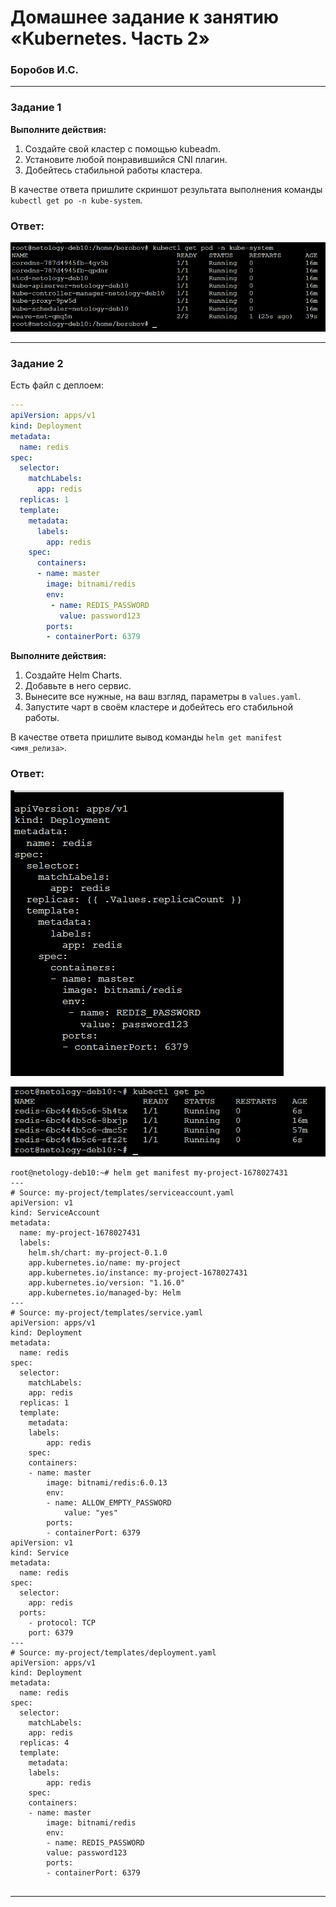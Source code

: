 # Домашнее задание к занятию «Kubernetes. Часть 2»

### Боробов И.С.

---

### Задание 1

**Выполните действия:**

1. Создайте свой кластер с помощью kubeadm.
1. Установите любой понравившийся CNI плагин.
1. Добейтесь стабильной работы кластера.

В качестве ответа пришлите скриншот результата выполнения команды `kubectl get po -n kube-system`.

### Ответ:

![img-6-06-1](https://github.com/Borobov/03-Virtualization-automation-and-CICD/blob/d162ef7c5a459e3d24485ea317277c2e5175b45c/img-6-06/img-6-06-1.png)

---

### Задание 2

Есть файл с деплоем:

```yaml
---
apiVersion: apps/v1
kind: Deployment
metadata:
  name: redis
spec:
  selector:
    matchLabels:
      app: redis
  replicas: 1
  template:
    metadata:
      labels:
        app: redis
    spec:
      containers:
      - name: master
        image: bitnami/redis
        env:
         - name: REDIS_PASSWORD
           value: password123
        ports:
        - containerPort: 6379
```
**Выполните действия:**

1. Создайте Helm Charts.
1. Добавьте в него сервис.
1. Вынесите все нужные, на ваш взгляд, параметры в `values.yaml`.
1. Запустите чарт в своём кластере и добейтесь его стабильной работы.

В качестве ответа пришлите вывод команды `helm get manifest <имя_релиза>`.

###  Ответ:

![img-6-06-2](https://github.com/Borobov/03-Virtualization-automation-and-CICD/blob/d162ef7c5a459e3d24485ea317277c2e5175b45c/img-6-06/img-6-06-2.png)


![img-6-06-3](https://github.com/Borobov/03-Virtualization-automation-and-CICD/blob/d162ef7c5a459e3d24485ea317277c2e5175b45c/img-6-06/img-6-06-3.png)

```
root@netology-deb10:~# helm get manifest my-project-1678027431
---
# Source: my-project/templates/serviceaccount.yaml
apiVersion: v1
kind: ServiceAccount
metadata:
  name: my-project-1678027431
  labels:
	helm.sh/chart: my-project-0.1.0
	app.kubernetes.io/name: my-project
	app.kubernetes.io/instance: my-project-1678027431
	app.kubernetes.io/version: "1.16.0"
	app.kubernetes.io/managed-by: Helm
---
# Source: my-project/templates/service.yaml
apiVersion: apps/v1
kind: Deployment
metadata:
  name: redis
spec:
  selector:
	matchLabels:
  	app: redis
  replicas: 1
  template:
	metadata:
  	labels:
    	app: redis
	spec:
  	containers:
  	- name: master
    	image: bitnami/redis:6.0.13
    	env:
      	- name: ALLOW_EMPTY_PASSWORD
        	value: "yes"
    	ports:
     	- containerPort: 6379
apiVersion: v1
kind: Service
metadata:
  name: redis
spec:
  selector:
	app: redis
  ports:
	- protocol: TCP
  	port: 6379
---
# Source: my-project/templates/deployment.yaml
apiVersion: apps/v1
kind: Deployment
metadata:
  name: redis
spec:
  selector:
	matchLabels:
  	app: redis
  replicas: 4
  template:
	metadata:
  	labels:
    	app: redis
	spec:
  	containers:
  	- name: master
    	image: bitnami/redis
    	env:
     	- name: REDIS_PASSWORD
       	value: password123
    	ports:
    	- containerPort: 6379


```

---
